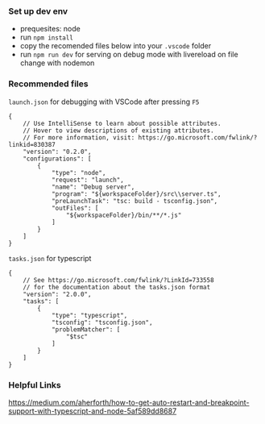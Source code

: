 

### Set up dev env
* prequesites: node
* run `npm install`
* copy the recomended files below into your `.vscode` folder
* run `npm run dev` for serving on debug mode with livereload on file change with nodemon


### Recommended files
`launch.json` for debugging with VSCode after pressing `F5`
```
{
    // Use IntelliSense to learn about possible attributes.
    // Hover to view descriptions of existing attributes.
    // For more information, visit: https://go.microsoft.com/fwlink/?linkid=830387
    "version": "0.2.0",
    "configurations": [
        {
            "type": "node",
            "request": "launch",
            "name": "Debug server",
            "program": "${workspaceFolder}/src\\server.ts",
            "preLaunchTask": "tsc: build - tsconfig.json",
            "outFiles": [
                "${workspaceFolder}/bin/**/*.js"
            ]
        }
    ]
}
```
`tasks.json` for typescript
```
{
    // See https://go.microsoft.com/fwlink/?LinkId=733558
    // for the documentation about the tasks.json format
    "version": "2.0.0",
    "tasks": [
        {
            "type": "typescript",
            "tsconfig": "tsconfig.json",
            "problemMatcher": [
                "$tsc"
            ]
        }
    ]
}
```

### Helpful Links
https://medium.com/aherforth/how-to-get-auto-restart-and-breakpoint-support-with-typescript-and-node-5af589dd8687